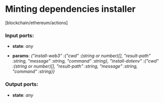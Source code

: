# Minting dependencies installer

[blockchain/ethereum/actions]

### Input ports:

* __state__: _any_



* __params__: _{"install-web3" :{"cwd" :(string or number)[], "result-path" :string, "message" :string, "command" :string}, "install-dotenv" :{"cwd" :(string or number)[], "result-path" :string, "message" :string, "command" :string}}_



### Output ports:

* __state__: _any_



